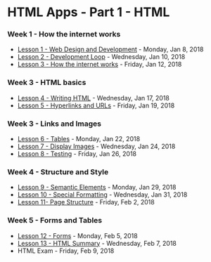 # HTML Apps - Part 1 - HTML


### Week 1 - How the internet works

* [Lesson 1 - Web Design and Development](lesson/lesson1.md) - Monday, Jan 8, 2018
* [Lesson 2 - Development Loop](lesson/lesson2.md) - Wednesday, Jan 10, 2018
* [Lesson 3 - How the internet works](lesson/lesson3.md) - Friday, Jan 12, 2018

### Week 3 - HTML basics

* [Lesson 4 - Writing HTML](lesson/lesson4.md) - Wednesday, Jan 17, 2018
* [Lesson 5 - Hyperlinks and URLs](lesson/lesson5.md) - Friday, Jan 19, 2018

### Week 3 - Links and Images

* [Lesson 6 - Tables](lesson/lesson6.md) - Monday, Jan 22, 2018
* [Lesson 7 - Display Images](lesson/lesson7.md) - Wednesday, Jan 24, 2018
* [Lesson 8 - Testing](lesson/lesson8.md) - Friday, Jan 26, 2018


### Week 4 - Structure and Style

* [Lesson 9 - Semantic Elements](lesson/lesson9.md) - Monday, Jan 29, 2018
* [Lesson 10 - Special Formatting](lesson/lesson10.md) - Wednesday, Jan 31, 2018
* [Lesson 11- Page Structure](lesson/lesson11.md) - Friday, Feb 2, 2018


### Week 5 - Forms and Tables

* [Lesson 12 - Forms](lesson/lesson12.md) - Monday, Feb 5, 2018
* [Lesson 13 - HTML Summary](lesson/lesson13.md) - Wednesday, Feb 7, 2018
* HTML Exam - Friday, Feb 9, 2018